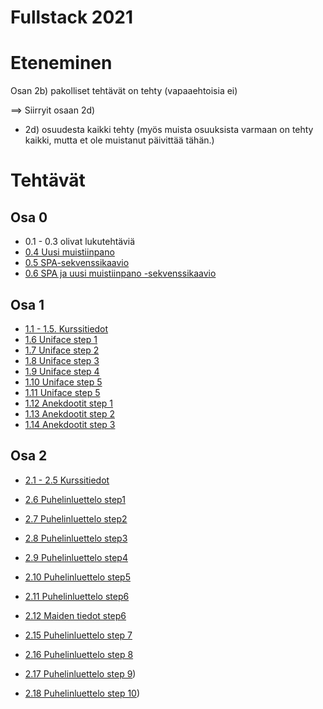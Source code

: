 # Fullstack 2021

# Eteneminen

Osan 2b) pakolliset tehtävät on tehty (vapaaehtoisia ei)

==> Siirryit osaan 2d)

* 2d) osuudesta kaikki tehty (myös muista osuuksista varmaan on tehty kaikki, mutta et ole muistanut päivittää tähän.)
# Tehtävät

## Osa 0

* 0.1 - 0.3 olivat lukutehtäviä
* [0.4 Uusi muistiinpano](./tehtavat/osa0/osa04/README.md)
* [0.5 SPA-sekvenssikaavio](./tehtavat/osa0/osa05/README.md)
* [0.6 SPA ja uusi muistiinpano -sekvenssikaavio](./tehtavat/osa0/osa06/README.md)

## Osa 1

* [1.1 - 1.5. Kurssitiedot](./tehtavat/osa1/kurssitiedot) 
* [1.6 Uniface step 1](./tehtavat/osa1/unicafe_step1)
* [1.7 Uniface step 2](./tehtavat/osa1/unicafe_step2)
* [1.8 Uniface step 3](./tehtavat/osa1/unicafe_step3/README.md)
* [1.9 Uniface step 4](./tehtavat/osa1/unicafe_step4/README.md)
* [1.10 Uniface step 5](./tehtavat/osa1/unicafe_step5/README.md)
* [1.11 Uniface step 5](./tehtavat/osa1/unicafe_step6/README.md)
* [1.12 Anekdootit step 1](./tehtavat/osa1/anekdootit_step1/README.md)
* [1.13 Anekdootit step 2](./tehtavat/osa1/anekdootit_step2/README.md)
* [1.14 Anekdootit step 3](./tehtavat/osa1/anekdootit_step3/README.md)

## Osa 2

* [2.1 - 2.5 Kurssitiedot](./tehtavat/osa2/kurssitiedot_step6/README.md)
* [2.6 Puhelinluettelo step1](./tehtavat/osa2/puhelinluettelo_step1/README.md)
* [2.7 Puhelinluettelo step2](./tehtavat/osa2/puhelinluettelo_step2/README.md)
* [2.8 Puhelinluettelo step3](./tehtavat/osa2/puhelinluettelo_step3/README.md)
* [2.9 Puhelinluettelo step4](./tehtavat/osa2/puhelinluettelo_step4/README.md)
* [2.10 Puhelinluettelo step5](./tehtavat/osa2/puhelinluettelo_step5/README.md)
* [2.11 Puhelinluettelo step6](./tehtavat/osa2/puhelinluettelo_step6/README.md)
* [2.12 Maiden tiedot step6](./tehtavat/osa2/maidentiedot_step1/README.md)

* [2.15 Puhelinluettelo step 7]((./tehtavat/osa2/puhelinluettelo_step7/README.md))
* [2.16 Puhelinluettelo step 8]((./tehtavat/osa2/puhelinluettelo_step8/README.md))
* [2.17 Puhelinluettelo step 9](./tehtavat/osa2/puhelinluettelo_step9/README.md))
* [2.18 Puhelinluettelo step 10](./tehtavat/osa2/puhelinluettelo_step10_extra/README.md))

